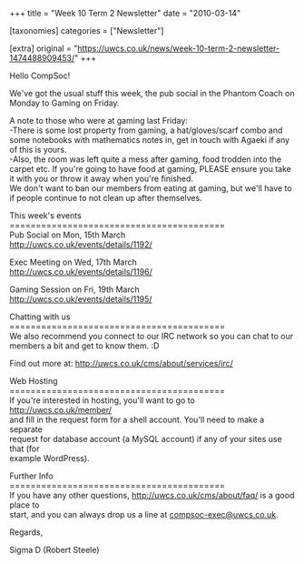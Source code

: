 +++
title = "Week 10 Term 2 Newsletter"
date = "2010-03-14"

[taxonomies]
categories = ["Newsletter"]

[extra]
original = "https://uwcs.co.uk/news/week-10-term-2-newsletter-1474488909453/"
+++

Hello CompSoc\!

We've got the usual stuff this week, the pub social in the Phantom Coach on Monday to Gaming on Friday.

A note to those who were at gaming last Friday:  
\-There is some lost property from gaming, a hat/gloves/scarf combo and some notebooks with mathematics notes in, get in touch with Agaeki if any of this is yours.  
\-Also, the room was left quite a mess after gaming, food trodden into the carpet etc. If you're going to have food at gaming, PLEASE ensure you take it with you or throw it away when you're finished.  
We don't want to ban our members from eating at gaming, but we'll have to if people continue to not clean up after themselves.

This week's events  
\=========================================  
Pub Social on Mon, 15th March  
http://uwcs.co.uk/events/details/1192/

Exec Meeting on Wed, 17th March  
http://uwcs.co.uk/events/details/1196/

Gaming Session on Fri, 19th March  
http://uwcs.co.uk/events/details/1195/

Chatting with us  
\=========================================  
We also recommend you connect to our IRC network so you can chat to our  
members a bit and get to know them. :D

Find out more at: http://uwcs.co.uk/cms/about/services/irc/

Web Hosting  
\=========================================  
If you're interested in hosting, you'll want to go to http://uwcs.co.uk/member/  
and fill in the request form for a shell account. You'll need to make a separate  
request for database account (a MySQL account) if any of your sites use that (for  
example WordPress).

Further Info  
\=========================================  
If you have any other questions, http://uwcs.co.uk/cms/about/faq/ is a good place to  
start, and you can always drop us a line at compsoc-exec@uwcs.co.uk.

Regards,

Sigma D (Robert Steele)

